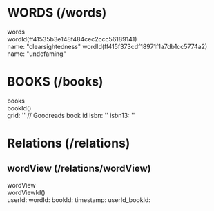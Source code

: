# WORDS (/words)

words\
  wordId(ff41535b3e148f484cec2ccc56189141)\
    name: "clearsightedness"
  wordId(ff415f373cdf18971f1a7db1cc5774a2)\
    name: "undefaming"

# BOOKS (/books)

  books\
    bookId()\
      grid: '' // Goodreads book id
      isbn: ''
      isbn13: ''

# Relations (/relations)

## wordView (/relations/wordView)

wordView\
  wordViewId()\
    userId:
    wordId:
    bookId:
    timestamp:
    userId_bookId:
